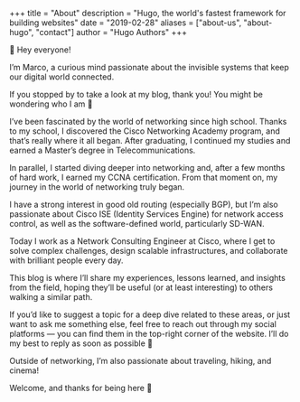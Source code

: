 +++
title = "About"
description = "Hugo, the world's fastest framework for building websites"
date = "2019-02-28"
aliases = ["about-us", "about-hugo", "contact"]
author = "Hugo Authors"
+++


👋 Hey everyone!

I’m Marco, a curious mind passionate about the invisible systems that keep our digital world connected.

If you stopped by to take a look at my blog, thank you! You might be wondering who I am 🙂

I’ve been fascinated by the world of networking since high school. Thanks to my school, I discovered the Cisco Networking Academy program, and that’s really where it all began. After graduating, I continued my studies and earned a Master’s degree in Telecommunications.

In parallel, I started diving deeper into networking and, after a few months of hard work, I earned my CCNA certification. From that moment on, my journey in the world of networking truly began.

I have a strong interest in good old routing (especially BGP), but I’m also passionate about Cisco ISE (Identity Services Engine) for network access control, as well as the software-defined world, particularly SD-WAN.

Today I work as a Network Consulting Engineer at Cisco, where I get to solve complex challenges, design scalable infrastructures, and collaborate with brilliant people every day.

This blog is where I’ll share my experiences, lessons learned, and insights from the field, hoping they’ll be useful (or at least interesting) to others walking a similar path.

If you’d like to suggest a topic for a deep dive related to these areas, or just want to ask me something else, feel free to reach out through my social platforms — you can find them in the top-right corner of the website. I’ll do my best to reply as soon as possible 🙂

Outside of networking, I’m also passionate about traveling, hiking, and cinema!

Welcome, and thanks for being here 🚀